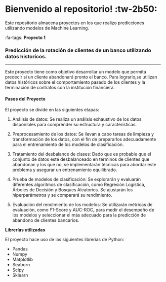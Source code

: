 # Bienvenido al repositorio!  :tw-2b50:

Este repositorio almacena proyectos en los que realizo predicciones utilizando modelos de Machine Learning.

:fa-tags: **Proyecto 1**


### Predicción de la rotación de clientes de un banco utilizando datos historícos.

------------

Este proyecto tiene como objetivo desarrollar un modelo que permita predecir si un cliente abandonará pronto el banco. Para lograrlo,se utilizan datos históricos sobre el comportamiento pasado de los clientes y la terminación de contratos con la institución financiera.
#### Pasos del Proyecto

El proyecto se divide en las siguientes etapas:

1. Análisis de datos: Se realiza un análisis exhaustivo de los datos disponibles para comprender su estructura y características.

3. Preprocesamiento de los datos: Se llevan a cabo tareas de limpieza  y transformación de los datos, con el fin de prepararlos adecuadamente para el entrenamiento de los modelos de clasificación.

5. Tratamiento del desbalance de clases: Dado que es probable que el conjunto de datos esté desbalanceado en términos de clientes que abandonan y los que no, se implementarán técnicas para abordar este problema y asegurar un entrenamiento equilibrado.

7. Prueba de modelos de clasificación: Se explorarán y evaluarán diferentes algoritmos de clasificación, como Regresión Logística, Árboles de Decisión y Bosques Aleatorios. Se ajustarán los hiperparámetros y se comparará su rendimiento.

9. Evaluación del rendimiento de los modelos: Se utilizarán métricas de evaluación, como F1-Score y AUC-ROC, para medir el desempeño de los modelos y seleccionar el más adecuado para la predicción de abandono de clientes bancarios.



**Librerías utilizadas**

El proyecto hace uso de las siguientes librerías de Python:

- Pandas
- Numpy
- Matplotlib
- Seaborn
- Scipy
- Sklearn
